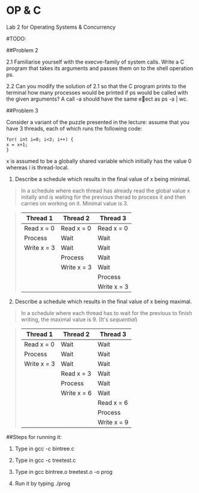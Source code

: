 # OP & C
Lab 2 for Operating Systems &amp; Concurrency 

#TODO:


##Problem 2

2.1 Familiarise yourself with the execve-family of system calls. Write a C program that
takes its arguments and passes them on to the shell operation ps.

2.2 Can you modify the solution of 2.1 so that the C program prints to the terminal how
many processes would be printed if ps would be called with the given arguments? A
call <your executable> -a should have the same eect as ps -a | wc.

##Problem 3

Consider a variant of the puzzle presented in the lecture: assume that you have 3
threads, each of which runs the following code:
```
for( int i=0; i<3; i++) {
x = x+1;
}
``` 
x is assumed to be a globally shared variable which initially has the value 0 whereas i
is thread-local.

1. Describe a schedule which results in the final value of x being minimal. 

>In a schedule where each thread has already read the global value x initally and is waiting for the previous therad to process it and then carries on working on it. Minimal value is 3.  

> | Thread 1    | Thread 2    | Thread 3    |
> |-------------|-------------|-------------|
> | Read x = 0  | Read x = 0  | Read x = 0  |
> | Process     | Wait        | Wait        |
> | Write x = 3 | Wait        | Wait        |
> |             | Process     | Wait        |
> |             | Write x = 3 | Wait        |
> |             |             | Process     |
> |             |             | Write x = 3 |


2. Describe a schedule which results in the final value of x being maximal.

>In a schedule where each thread has to wait for the previous to finish writing, the maximal value is 9. (It's _sequential_) 

> | Thread 1    | Thread 2    | Thread 3    |
> |-------------|-------------|-------------|
> | Read x = 0  | Wait        | Wait        |
> | Process     | Wait        | Wait        |
> | Write x = 3 | Wait        | Wait        |
> |             | Read x = 3  | Wait        |
> |             | Process     | Wait        |
> |             | Write x = 6 | Wait        |
> |             |             | Read x = 6  |
> |             |             | Process     | 
> |             |             | Write x = 9 |

##Steps for running it:

1. Type in gcc -c bintree.c
 
2. Type in gcc -c treetest.c 

3. Type in gcc bintree.o treetest.o -o prog

4. Run it by typing ./prog
